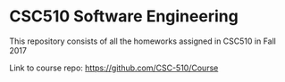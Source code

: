 # CSC510 Software Engineering

This repository consists of all the homeworks assigned in CSC510 in Fall 2017

Link to course repo: https://github.com/CSC-510/Course

